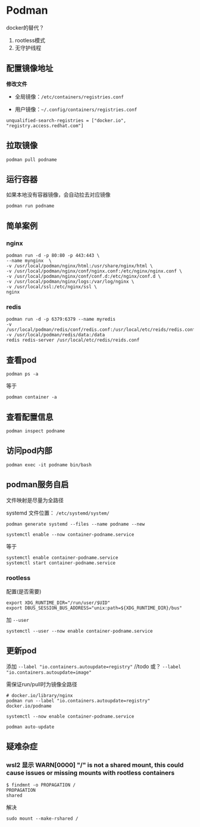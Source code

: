 # Podman

docker的替代？

1. rootless模式
2. 无守护线程

## 配置镜像地址

**修改文件**

- 全局镜像：`/etc/containers/registries.conf`

- 用户镜像：`~/.config/containers/registries.conf`

```
unqualified-search-registries = ["docker.io", "registry.access.redhat.com"]
```

## 拉取镜像

```shell
podman pull podname
```

## 运行容器

如果本地没有容器镜像，会自动拉去对应镜像

```shell
podman run podname
```

## 简单案例

### nginx

```shell
podman run -d -p 80:80 -p 443:443 \
--name mynginx  \
-v /usr/local/podman/nginx/html:/usr/share/nginx/html \
-v /usr/local/podman/nginx/conf/nginx.conf:/etc/nginx/nginx.conf \
-v /usr/local/podman/nginx/conf/conf.d:/etc/nginx/conf.d \
-v /usr/local/podman/nginx/logs:/var/log/nginx \
-v /usr/local/ssl:/etc/nginx/ssl \
nginx 
```

### redis

```shell
podman run -d -p 6379:6379 --name myredis
-v /usr/local/podman/redis/conf/redis.conf:/usr/local/etc/reids/redis.conf
-v /usr/local/podman/redis/data:/data
redis redis-server /usr/local/etc/redis/reids.conf
```

## 查看pod

```shell
podman ps -a
```

等于

```shell
podman container -a
```

## 查看配置信息

```shell
podman inspect podname
```

## 访问pod内部

```shell
podman exec -it podname bin/bash
```

## podman服务自启

文件映射是尽量为全路径

systemd 文件位置： `/etc/systemd/system/`

```shell
podman generate systemd --files --name podname --new
```

```shell
systemctl enable --now container-podname.service
```

等于

```shell
systemctl enable container-podname.service
systemctl start container-podname.service
```

### rootless

配置(是否需要)
```shell
export XDG_RUNTIME_DIR="/run/user/$UID"
export DBUS_SESSION_BUS_ADDRESS="unix:path=${XDG_RUNTIME_DIR}/bus"
```

加 `--user`
```shell
systemctl --user --now enable container-podname.service
```

## 更新pod

添加 `--label "io.containers.autoupdate=registry"`
//todo
或？
`--label "io.containers.autoupdate=image"`

需保证run/pull时为镜像全路径

```shell
# docker.io/library/nginx
podman run --label "io.containers.autoupdate=registry" docker.io/podname
```

```shell
systemctl --now enable container-podname.service
```

```shell
podman auto-update
```

## 疑难杂症

### wsl2 显示 WARN[0000] "/" is not a shared mount, this could cause issues or missing mounts with rootless containers

```shell
$ findmnt -o PROPAGATION /
PROPAGATION
shared
```

解决

```shell
sudo mount --make-rshared /
```